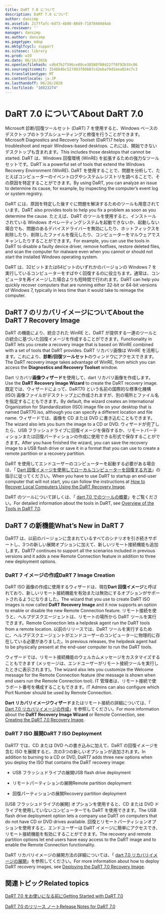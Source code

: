 ```yaml
---
title: DaRT 7.0 について
description: DaRT 7.0 について
author: dansimp
ms.assetid: 217ffafc-6d73-4b80-88d9-71870460d4ab
ms.reviewer: ''
manager: dansimp
ms.author: dansimp
ms.pagetype: mdop
ms.mktglfcycl: support
ms.sitesec: library
ms.prod: w10
ms.date: 06/16/2016
ms.openlocfilehash: cd647b2f596ce88ce38580f08422ff8f92b35c06
ms.sourcegitcommit: 354664bc527d93f80687cd2eba70d1eea024c7c3
ms.translationtype: MT
ms.contentlocale: ja-JP
ms.lasthandoff: 06/26/2020
ms.locfileid: "10823274"
---
```

# <span data-ttu-id="fa1df-103">DaRT 7.0 について</span><span class="sxs-lookup"><span data-stu-id="fa1df-103">About DaRT 7.0</span></span>


<span data-ttu-id="fa1df-104">Microsoft 診断/回復ツールセット (DaRT) 7 を使用すると、Windows ベースのデスクトップのトラブルシューティングと修復を行うことができます。</span><span class="sxs-lookup"><span data-stu-id="fa1df-104">Microsoft Diagnostics and Recovery Toolset (DaRT)7 helps you troubleshoot and repair Windows-based desktops.</span></span> <span data-ttu-id="fa1df-105">これには、開始できないデスクトップも含まれます。</span><span class="sxs-lookup"><span data-stu-id="fa1df-105">This includes those desktops that cannot be started.</span></span> <span data-ttu-id="fa1df-106">DaRT は、Windows 回復環境 (WinRE) を拡張するための強力なツールセットです。</span><span class="sxs-lookup"><span data-stu-id="fa1df-106">DaRT is a powerful set of tools that extend the Windows Recovery Environment (WinRE).</span></span> <span data-ttu-id="fa1df-107">DaRT を使用することで、問題を分析して、たとえばコンピューターのイベントログやシステムレジストリを調べることで、その原因を特定することができます。</span><span class="sxs-lookup"><span data-stu-id="fa1df-107">By using DaRT, you can analyze an issue to determine its cause, for example, by inspecting the computer’s event log or system registry.</span></span>

<span data-ttu-id="fa1df-108">DaRT には、原因を特定した後すぐに問題を解決するためのツールも用意されています。</span><span class="sxs-lookup"><span data-stu-id="fa1df-108">DaRT also provides tools to help you fix a problem as soon as you determine the cause.</span></span> <span data-ttu-id="fa1df-109">たとえば、DaRT のツールを使用すると、インストールされている Windows オペレーティングシステムを起動できないか、起動しない場合でも、問題のあるデバイスドライバーを無効にしたり、ホットフィックスを削除したり、削除したファイルを復元したり、コンピューターをマルウェアでスキャンしたりすることができます。</span><span class="sxs-lookup"><span data-stu-id="fa1df-109">For example, you can use the tools in DaRT to disable a faulty device driver, remove hotfixes, restore deleted files, and scan the computer for malware even when you cannot or should not start the installed Windows operating system.</span></span>

<span data-ttu-id="fa1df-110">DaRT は、32ビットまたは64ビットのいずれかのバージョンの Windows 7 を実行しているコンピューターをすばやく回復するのに役立ちます。通常は、コンピュータを再イメージした場合よりも短時間で行われます。</span><span class="sxs-lookup"><span data-stu-id="fa1df-110">DaRT can help you quickly recover computers that are running either 32-bit or 64-bit versions of Windows 7, typically in less time than it would take to reimage the computer.</span></span>

## <span data-ttu-id="fa1df-111">DaRT 7 のリカバリイメージについて</span><span class="sxs-lookup"><span data-stu-id="fa1df-111">About the DaRT 7 Recovery Image</span></span>


<span data-ttu-id="fa1df-112">DaRT の機能により、統合された WinRE と、DaRT が提供する一連のツールとの統合に基づいた回復イメージを作成することができます。</span><span class="sxs-lookup"><span data-stu-id="fa1df-112">Functionality in DaRT lets you create a recovery image that is based on WinRE combined with a set of tools that DaRT provides.</span></span> <span data-ttu-id="fa1df-113">DaRT リカバリ画像は WinRE を活用します。これにより、**診断/回復ツールセット**のウィンドウにアクセスできます。</span><span class="sxs-lookup"><span data-stu-id="fa1df-113">The DaRT recovery image takes advantage of WinRE, from which you can access the **Diagnostics and Recovery Toolset** window.</span></span>

<span data-ttu-id="fa1df-114">Dart リカバリ**画像ウィザード**を使用して、dart リカバリ画像を作成します。</span><span class="sxs-lookup"><span data-stu-id="fa1df-114">Use the **DaRT Recovery Image Wizard** to create the DaRT recovery image.</span></span> <span data-ttu-id="fa1df-115">既定では、ウィザードによって、DaRT70 という名前の国際的な標準化機構 (ISO) 画像ファイルがデスクトップ上に作成されますが、別の場所とファイル名を指定することもできます。</span><span class="sxs-lookup"><span data-stu-id="fa1df-115">By default, the wizard creates an International Organization for Standardization (ISO) image file on your desktop that is named DaRT70.iso, although you can specify a different location and file name.</span></span> <span data-ttu-id="fa1df-116">ウィザードでは、画像を CD または DVD に書き込むこともできます。</span><span class="sxs-lookup"><span data-stu-id="fa1df-116">The wizard also lets you burn the image to a CD or DVD.</span></span> <span data-ttu-id="fa1df-117">ウィザードが完了したら、USB フラッシュドライブに回復イメージを保存するか、リモートパーティションまたは回復パーティションの作成に使用できる形式で保存することができます。</span><span class="sxs-lookup"><span data-stu-id="fa1df-117">After you have finished the wizard, you can save the recovery image to a USB flash drive or save it in a format that you can use to create a remote partition or a recovery partition.</span></span>

<span data-ttu-id="fa1df-118">DaRT を使用してエンドユーザーのコンピューターを起動する必要がある場合は、「 [Dart 回復イメージを使用してローカルコンピューターを回復する方法](how-to-recover-local-computers-using-the-dart-recovery-image-dart-7.md)」の指示に従ってください。</span><span class="sxs-lookup"><span data-stu-id="fa1df-118">When you have to use DaRT to startup an end-user computer that will not start, you can follow the instructions at [How to Recover Local Computers Using the DaRT Recovery Image](how-to-recover-local-computers-using-the-dart-recovery-image-dart-7.md).</span></span>

<span data-ttu-id="fa1df-119">DaRT のツールについて詳しくは、「 [dart 7.0 でのツールの概要](overview-of-the-tools-in-dart-70-new-ia.md)」をご覧ください。</span><span class="sxs-lookup"><span data-stu-id="fa1df-119">For detailed information about the tools in DaRT, see [Overview of the Tools in DaRT 7.0](overview-of-the-tools-in-dart-70-new-ia.md).</span></span>

## <a href="" id="what-s-new-in-dart-7"></a><span data-ttu-id="fa1df-120">DaRT 7 の新機能</span><span class="sxs-lookup"><span data-stu-id="fa1df-120">What’s New in DaRT 7</span></span>


<span data-ttu-id="fa1df-121">DaRT7 は、以前のバージョンに含まれているすべてのシナリオを引き続きサポートし、3つの新しい展開オプションに加えて、新しいリモート接続機能も追加します。</span><span class="sxs-lookup"><span data-stu-id="fa1df-121">DaRT7 continues to support all the scenarios included in previous versions and it adds a new Remote Connection feature in addition to three new deployment options.</span></span>

### <span data-ttu-id="fa1df-122">DaRT 7 イメージの作成</span><span class="sxs-lookup"><span data-stu-id="fa1df-122">DaRT 7 Image Creation</span></span>

<span data-ttu-id="fa1df-123">DaRT ISO 画像の作成に使用するウィザードは、現在**Dart 回復イメージ**と呼ばれており、新しいリモート接続機能を有効または無効にするオプションがサポートされるようになりました。</span><span class="sxs-lookup"><span data-stu-id="fa1df-123">The wizard that you use to create DaRT ISO images is now called **DaRT Recovery Image** and it now supports an option to enable or disable the new Remote Connection feature.</span></span> <span data-ttu-id="fa1df-124">リモート接続を使うと、ヘルプデスクエージェントは、リモートの場所から DaRT ツールを実行できます。</span><span class="sxs-lookup"><span data-stu-id="fa1df-124">Remote Connection lets a helpdesk agent run the DaRT tools from a remote location.</span></span> <span data-ttu-id="fa1df-125">以前のリリースでは、DaRT ツールを実行するために、ヘルプデスクエージェントがエンドユーザーのコンピューターに物理的に存在している必要がありました。</span><span class="sxs-lookup"><span data-stu-id="fa1df-125">In previous releases, the helpdesk agent had to be physically present at the end-user computer to run the DaRT tools.</span></span>

<span data-ttu-id="fa1df-126">ウィザードでは、リモート接続機能のウェルカムメッセージをカスタマイズすることもできます (メッセージは、エンドユーザーがリモート接続ツールを実行したときに表示されます)。</span><span class="sxs-lookup"><span data-stu-id="fa1df-126">The wizard also lets you customize the Welcome message for the Remote Connection feature (the message is shown when end users run the Remote Connection tool).</span></span> <span data-ttu-id="fa1df-127">IT 管理者は、リモート接続で使うポート番号を構成することもできます。</span><span class="sxs-lookup"><span data-stu-id="fa1df-127">IT Admins can also configure which Port Number should be used by Remote Connection.</span></span>

<span data-ttu-id="fa1df-128">**Dart リカバリイメージウィザード**またはリモート接続の詳細については、「 [Dart 7.0 リカバリイメージの作成](creating-the-dart-70-recovery-image-dart-7.md)」を参照してください。</span><span class="sxs-lookup"><span data-stu-id="fa1df-128">For more information about the **DaRT Recovery Image Wizard** or Remote Connection, see [Creating the DaRT 7.0 Recovery Image](creating-the-dart-70-recovery-image-dart-7.md).</span></span>

### <span data-ttu-id="fa1df-129">DaRT 7 ISO 展開</span><span class="sxs-lookup"><span data-stu-id="fa1df-129">DaRT 7 ISO Deployment</span></span>

<span data-ttu-id="fa1df-130">DaRT7 では、CD または DVD への書き込みに加えて、DaRT の回復イメージを含む ISO を展開すると、次の3つの新しいオプションが追加されます。</span><span class="sxs-lookup"><span data-stu-id="fa1df-130">In addition to burning to a CD or DVD, DaRT7 adds three new options when you deploy the ISO that contains the DaRT recovery image:</span></span>

-   <span data-ttu-id="fa1df-131">USB フラッシュドライブの展開</span><span class="sxs-lookup"><span data-stu-id="fa1df-131">USB flash drive deployment</span></span>

-   <span data-ttu-id="fa1df-132">リモートパーティションの展開</span><span class="sxs-lookup"><span data-stu-id="fa1df-132">Remote partition deployment</span></span>

-   <span data-ttu-id="fa1df-133">回復パーティションの展開</span><span class="sxs-lookup"><span data-stu-id="fa1df-133">Recovery partition deployment</span></span>

<span data-ttu-id="fa1df-134">[USB フラッシュドライブの展開] オプションを使用すると、CD または DVD ドライブを使用していないコンピューターでも DaRT を使用できます。</span><span class="sxs-lookup"><span data-stu-id="fa1df-134">The USB flash drive deployment option lets a company use DaRT on computers that do not have CD or DVD drives available.</span></span> <span data-ttu-id="fa1df-135">回復とリモートパーティションオプションを使用すると、エンドユーザーは DaRT イメージに簡単にアクセスでき、リモート接続機能を有効にすることができます。</span><span class="sxs-lookup"><span data-stu-id="fa1df-135">The recovery and remote partition options let end users have easy access to the DaRT image and to enable the Remote Connection functionality.</span></span>

<span data-ttu-id="fa1df-136">DaRT リカバリイメージの展開方法の詳細については、「 [dart 7.0 リカバリイメージの展開](deploying-the-dart-70-recovery-image-dart-7.md)」を参照してください。</span><span class="sxs-lookup"><span data-stu-id="fa1df-136">For more information about how to deploy DaRT recovery images, see [Deploying the DaRT 7.0 Recovery Image](deploying-the-dart-70-recovery-image-dart-7.md).</span></span>

## <span data-ttu-id="fa1df-137">関連トピック</span><span class="sxs-lookup"><span data-stu-id="fa1df-137">Related topics</span></span>


[<span data-ttu-id="fa1df-138">DaRT 7.0 をお使いになる前に</span><span class="sxs-lookup"><span data-stu-id="fa1df-138">Getting Started with DaRT 7.0</span></span>](getting-started-with-dart-70-new-ia.md)

[<span data-ttu-id="fa1df-139">DaRT 7.0 のリリース ノート</span><span class="sxs-lookup"><span data-stu-id="fa1df-139">Release Notes for DaRT 7.0</span></span>](release-notes-for-dart-70-new-ia.md)

 

 





